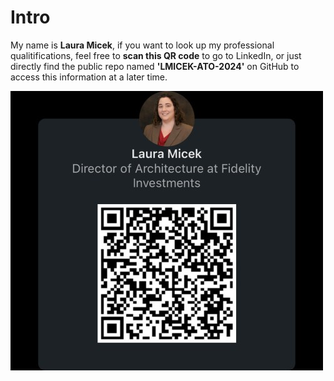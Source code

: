 # Intro

My name is **Laura Micek**, if you want to look up my professional qualitifications, feel free to **scan this QR code** to go to LinkedIn, or just directly find the public repo named **'LMICEK-ATO-2024'** on GitHub to access this information at a later time.

![Laura Micek Linkedin QR Code](assets/linkedin-qr.jpg "Laura Micek Linkedin QR Code")